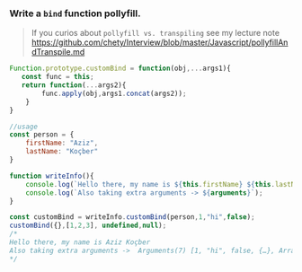 ### Write a `bind` function pollyfill.

> If you curios about `pollyfill vs. transpiling` see my lecture note https://github.com/chety/Interview/blob/master/Javascript/pollyfillAndTranspile.md

```javascript
Function.prototype.customBind = function(obj,...args1){
   const func = this;
   return function(...args2){
        func.apply(obj,args1.concat(args2));
    }
}

//usage
const person = {
    firstName: "Aziz",
    lastName: "Koçber"
}

function writeInfo(){
    console.log(`Hello there, my name is ${this.firstName} ${this.lastName}`);
    console.log(`Also taking extra arguments -> ${arguments}`);
}

const customBind = writeInfo.customBind(person,1,"hi",false);
customBind({},[1,2,3], undefined,null);
/*
Hello there, my name is Aziz Koçber
Also taking extra arguments ->  Arguments(7) [1, "hi", false, {…}, Array(3), undefined, null]
*/
```

